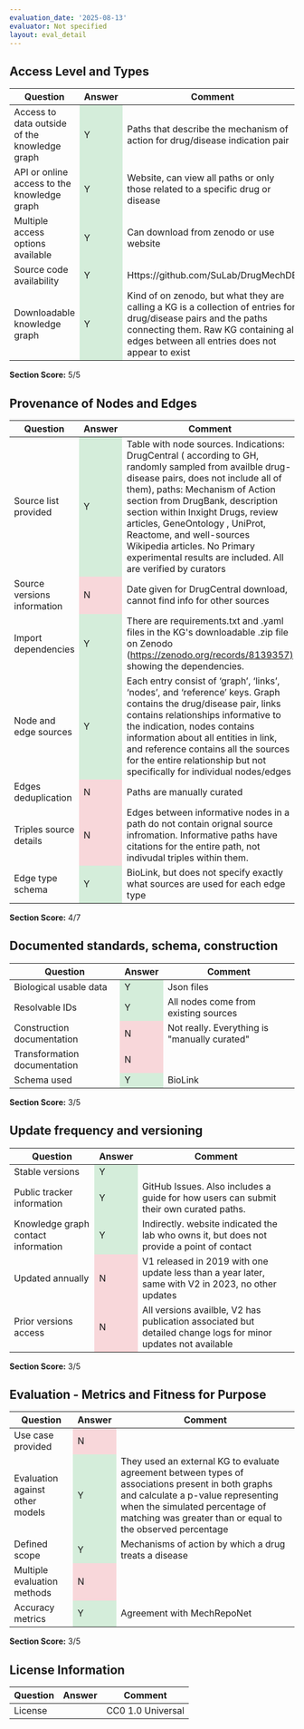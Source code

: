 ```yaml
---
evaluation_date: '2025-08-13'
evaluator: Not specified
layout: eval_detail
---
```


## Access Level and Types
<div class="table-responsive">
<table class="table table-striped">
<thead><tr><th>Question</th><th>Answer</th><th>Comment</th></tr></thead><tbody>
<tr><td>Access to data outside of the knowledge graph</td><td style="background-color:#d4edda;">Y</td><td>Paths that describe the mechanism of action for drug/disease indication pair</td></tr>
<tr><td>API or online access to the knowledge graph</td><td style="background-color:#d4edda;">Y</td><td>Website, can view all paths or only those related to a specific drug or disease</td></tr>
<tr><td>Multiple access options available</td><td style="background-color:#d4edda;">Y</td><td>Can download from zenodo or use website</td></tr>
<tr><td>Source code availability</td><td style="background-color:#d4edda;">Y</td><td>Https://github.com/SuLab/DrugMechDB</td></tr>
<tr><td>Downloadable knowledge graph</td><td style="background-color:#d4edda;">Y</td><td>Kind of on zenodo, but what they are calling a KG is a collection of entries for drug/disease pairs and the paths connecting them. Raw KG containing all edges between all entries does not appear to exist</td></tr>
</tbody></table></div>
<p><strong>Section Score:</strong> 5/5</p>

## Provenance of Nodes and Edges
<div class="table-responsive">
<table class="table table-striped">
<thead><tr><th>Question</th><th>Answer</th><th>Comment</th></tr></thead><tbody>
<tr><td>Source list provided</td><td style="background-color:#d4edda;">Y</td><td>Table with node sources. Indications: DrugCentral ( according to GH, randomly sampled from availble drug-disease pairs, does not include all of them), paths: Mechanism of Action section from DrugBank, description section within Inxight Drugs, review articles, GeneOntology , UniProt, Reactome, and well-sources Wikipedia articles. No Primary experimental results are included. All are verified by curators</td></tr>
<tr><td>Source versions information</td><td style="background-color:#f8d7da;">N</td><td>Date given for DrugCentral download, cannot find info for other sources</td></tr>
<tr><td>Import dependencies</td><td style="background-color:#d4edda;">Y</td><td>There are requirements.txt and .yaml files in the KG&#x27;s downloadable .zip file on Zenodo (<a href="https://zenodo.org/records/8139357)">https://zenodo.org/records/8139357)</a> showing the dependencies.</td></tr>
<tr><td>Node and edge sources</td><td style="background-color:#d4edda;">Y</td><td>Each entry consist of ‘graph’, ‘links’, ‘nodes’, and ‘reference’ keys. Graph contains the drug/disease pair, links contains relationships informative to the indication, nodes contains information about all entities in link, and reference contains all the sources for the entire relationship but not specifically for individual nodes/edges</td></tr>
<tr><td>Edges deduplication</td><td style="background-color:#f8d7da;">N</td><td>Paths are manually curated</td></tr>
<tr><td>Triples source details</td><td style="background-color:#f8d7da;">N</td><td>Edges between informative nodes in a path do not contain orignal source infromation. Informative paths have citations for the entire path, not indivudal triples within them.</td></tr>
<tr><td>Edge type schema</td><td style="background-color:#d4edda;">Y</td><td>BioLink, but does not specify exactly what sources are used for each edge type</td></tr>
</tbody></table></div>
<p><strong>Section Score:</strong> 4/7</p>

## Documented standards, schema, construction
<div class="table-responsive">
<table class="table table-striped">
<thead><tr><th>Question</th><th>Answer</th><th>Comment</th></tr></thead><tbody>
<tr><td>Biological usable data</td><td style="background-color:#d4edda;">Y</td><td>Json files</td></tr>
<tr><td>Resolvable IDs</td><td style="background-color:#d4edda;">Y</td><td>All nodes come from existing sources</td></tr>
<tr><td>Construction documentation</td><td style="background-color:#f8d7da;">N</td><td>Not really. Everything is &quot;manually curated&quot;</td></tr>
<tr><td>Transformation documentation</td><td style="background-color:#f8d7da;">N</td><td></td></tr>
<tr><td>Schema used</td><td style="background-color:#d4edda;">Y</td><td>BioLink</td></tr>
</tbody></table></div>
<p><strong>Section Score:</strong> 3/5</p>

## Update frequency and versioning
<div class="table-responsive">
<table class="table table-striped">
<thead><tr><th>Question</th><th>Answer</th><th>Comment</th></tr></thead><tbody>
<tr><td>Stable versions</td><td style="background-color:#d4edda;">Y</td><td></td></tr>
<tr><td>Public tracker information</td><td style="background-color:#d4edda;">Y</td><td>GitHub Issues. Also includes a guide for how users can submit their own curated paths.</td></tr>
<tr><td>Knowledge graph contact information</td><td style="background-color:#d4edda;">Y</td><td>Indirectly. website indicated the lab who owns it, but does not provide a point of contact</td></tr>
<tr><td>Updated annually</td><td style="background-color:#f8d7da;">N</td><td>V1 released in 2019 with one update less than a year later, same with V2 in 2023, no other updates</td></tr>
<tr><td>Prior versions access</td><td style="background-color:#f8d7da;">N</td><td>All versions availble, V2 has publication associated but detailed change logs for minor updates not available</td></tr>
</tbody></table></div>
<p><strong>Section Score:</strong> 3/5</p>

## Evaluation - Metrics and Fitness for Purpose
<div class="table-responsive">
<table class="table table-striped">
<thead><tr><th>Question</th><th>Answer</th><th>Comment</th></tr></thead><tbody>
<tr><td>Use case provided</td><td style="background-color:#f8d7da;">N</td><td></td></tr>
<tr><td>Evaluation against other models</td><td style="background-color:#d4edda;">Y</td><td>They used an external KG to evaluate agreement between types of associations present in both graphs and calculate a p-value representing when the simulated percentage of matching was greater than or equal to the observed percentage</td></tr>
<tr><td>Defined scope</td><td style="background-color:#d4edda;">Y</td><td>Mechanisms of action by which a drug treats a disease</td></tr>
<tr><td>Multiple evaluation methods</td><td style="background-color:#f8d7da;">N</td><td></td></tr>
<tr><td>Accuracy metrics</td><td style="background-color:#d4edda;">Y</td><td>Agreement with MechRepoNet</td></tr>
</tbody></table></div>
<p><strong>Section Score:</strong> 3/5</p>

## License Information
<div class="table-responsive">
<table class="table table-striped">
<thead><tr><th>Question</th><th>Answer</th><th>Comment</th></tr></thead><tbody>
<tr><td>License</td><td></td><td>CC0 1.0 Universal</td></tr>
</tbody></table></div>

